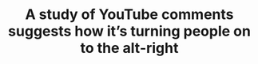 ---
title: 'A study of YouTube comments suggests how it’s turning people on to the alt-right'

year: 2020

venue: "MIT Tech Review"

link: "https://www.technologyreview.com/f/615114/a-study-of-youtube-comments-shows-how-its-turning-people-onto-the-alt-right/"

archive: ""

related_paper: 'Auditing Radicalization Pathways on YouTube'

---
